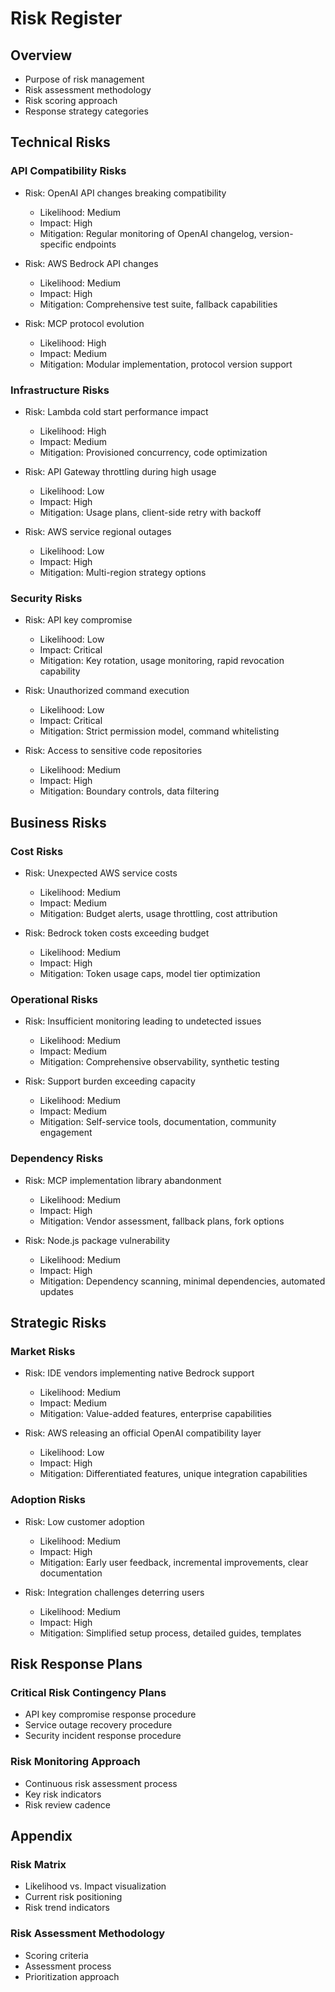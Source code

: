 # Risk Register

## Overview
- Purpose of risk management
- Risk assessment methodology
- Risk scoring approach
- Response strategy categories

## Technical Risks

### API Compatibility Risks
- Risk: OpenAI API changes breaking compatibility
  - Likelihood: Medium
  - Impact: High
  - Mitigation: Regular monitoring of OpenAI changelog, version-specific endpoints
  
- Risk: AWS Bedrock API changes
  - Likelihood: Medium
  - Impact: High
  - Mitigation: Comprehensive test suite, fallback capabilities

- Risk: MCP protocol evolution
  - Likelihood: High
  - Impact: Medium
  - Mitigation: Modular implementation, protocol version support

### Infrastructure Risks
- Risk: Lambda cold start performance impact
  - Likelihood: High
  - Impact: Medium
  - Mitigation: Provisioned concurrency, code optimization

- Risk: API Gateway throttling during high usage
  - Likelihood: Low
  - Impact: High
  - Mitigation: Usage plans, client-side retry with backoff

- Risk: AWS service regional outages
  - Likelihood: Low
  - Impact: High
  - Mitigation: Multi-region strategy options

### Security Risks
- Risk: API key compromise
  - Likelihood: Low
  - Impact: Critical
  - Mitigation: Key rotation, usage monitoring, rapid revocation capability

- Risk: Unauthorized command execution
  - Likelihood: Low
  - Impact: Critical
  - Mitigation: Strict permission model, command whitelisting

- Risk: Access to sensitive code repositories
  - Likelihood: Medium
  - Impact: High
  - Mitigation: Boundary controls, data filtering

## Business Risks

### Cost Risks
- Risk: Unexpected AWS service costs
  - Likelihood: Medium
  - Impact: Medium
  - Mitigation: Budget alerts, usage throttling, cost attribution

- Risk: Bedrock token costs exceeding budget
  - Likelihood: Medium
  - Impact: High
  - Mitigation: Token usage caps, model tier optimization

### Operational Risks
- Risk: Insufficient monitoring leading to undetected issues
  - Likelihood: Medium
  - Impact: Medium
  - Mitigation: Comprehensive observability, synthetic testing

- Risk: Support burden exceeding capacity
  - Likelihood: Medium
  - Impact: Medium
  - Mitigation: Self-service tools, documentation, community engagement

### Dependency Risks
- Risk: MCP implementation library abandonment
  - Likelihood: Medium
  - Impact: High
  - Mitigation: Vendor assessment, fallback plans, fork options

- Risk: Node.js package vulnerability
  - Likelihood: Medium
  - Impact: High
  - Mitigation: Dependency scanning, minimal dependencies, automated updates

## Strategic Risks

### Market Risks
- Risk: IDE vendors implementing native Bedrock support
  - Likelihood: Medium
  - Impact: Medium
  - Mitigation: Value-added features, enterprise capabilities

- Risk: AWS releasing an official OpenAI compatibility layer
  - Likelihood: Low
  - Impact: High
  - Mitigation: Differentiated features, unique integration capabilities

### Adoption Risks
- Risk: Low customer adoption
  - Likelihood: Medium
  - Impact: High
  - Mitigation: Early user feedback, incremental improvements, clear documentation

- Risk: Integration challenges deterring users
  - Likelihood: Medium
  - Impact: High
  - Mitigation: Simplified setup process, detailed guides, templates

## Risk Response Plans

### Critical Risk Contingency Plans
- API key compromise response procedure
- Service outage recovery procedure
- Security incident response procedure

### Risk Monitoring Approach
- Continuous risk assessment process
- Key risk indicators
- Risk review cadence

## Appendix

### Risk Matrix
- Likelihood vs. Impact visualization
- Current risk positioning
- Risk trend indicators

### Risk Assessment Methodology
- Scoring criteria
- Assessment process
- Prioritization approach 